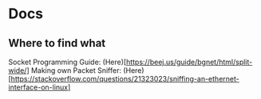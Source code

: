 # Docs

## Where to find what
Socket Programming Guide: (Here)[https://beej.us/guide/bgnet/html/split-wide/]
Making own Packet Sniffer: (Here)[https://stackoverflow.com/questions/21323023/sniffing-an-ethernet-interface-on-linux]

